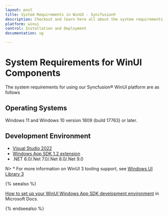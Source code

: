 ```yaml
---
layout: post
title: System Requirements in WinUI - Syncfusion®
description: Checkout and learn here all about the system requirements needed to use the Syncfusion® WinUI Components.
platform: winui
control: Installation and Deployment
documentation: ug

---
```


# System Requirements for WinUI Components

The system requirements for using our Syncfusion® WinUI platform are as follows

## Operating Systems

Windows 11 and Windows 10 version 1809 (build 17763) or later.

## Development Environment

* [Visual Studio 2022](https://visualstudio.microsoft.com/downloads/)
* [Windows App SDK 1.2 extension](https://learn.microsoft.com/en-us/windows/apps/windows-app-sdk/stable-channel#version-124-122302174)
* .NET 6.0/.Net 7.0/.Net 8.0/.Net 9.0

N> * For more information on WinUI 3 tooling support, see [Windows UI Library 3](https://learn.microsoft.com/en-us/windows/apps/winui/winui3/)


{% seealso %}

[How to set up your WinUI Windows App SDK development environment](https://learn.microsoft.com/en-us/windows/apps/windows-app-sdk/set-up-your-development-environment?tabs=cs-vs-community%2Ccpp-vs-community%2Cvs-2022-17-1-a%2Cvs-2022-17-1-b) in Microsoft Docs.

{% endseealso %}
